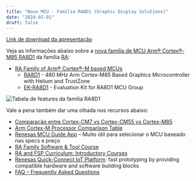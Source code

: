 ```yaml
---
title: "Novo MCU - Família RA8D1 (Graphic Display Solutions)"
date: "2024-02-01"
draft: false
---
```


[Link de download da apresentação](../assets/material/RA8D1_Introduction.pdf)

Veja as informações abaixo sobre a [nova família de MCU Arm® Cortex®-M85 RA8D1](https://www.renesas.com/us/en/about/press-room/renesas-delivers-new-ra8-mcu-group-targeting-graphic-display-solutions-and-voicevision-multimodal-ai) da família [RA](https://www.renesas.com/us/en/products/microcontrollers-microprocessors/ra-cortex-m-mcus):

- [RA Family of Arm® Cortex®-M based MCUs](https://www.renesas.com/br/en/products/microcontrollers-microprocessors/ra-cortex-m-mcus)
  - [RA8D1](https://www.renesas.com/us/en/products/microcontrollers-microprocessors/ra-cortex-m-mcus/ra8d1-480-mhz-arm-cortex-m85-based-graphics-microcontroller-helium-and-trustzone) - 480 MHz Arm Cortex-M85 Based Graphics Microcontroller with Helium and TrustZone
  - [EK-RA8D1](https://www.renesas.com/us/en/products/microcontrollers-microprocessors/ra-cortex-m-mcus/ek-ra8d1-evaluation-kit-ra8d1-mcu-group) - Evaluation Kit for RA8D1 MCU Group

![Tabela de features da família RA8D1](../assets/img/RA8D1_table.png "Tabela de features da família RA8D1")

Vale a pena também dar uma olhada nos recursos abaixo:
- [Comparação entre Cortex-CM7 vs Cortex-CM55 vs Cortex-M85](https://www.renesas.com/us/en/blogs/leveraging-helium-and-arm-cortex-m85-unprecedented-dsp-and-ai-performance-mcu-core)
- [Arm Cortex-M Processor Comparison Table](https://developer.arm.com/documentation/102787/latest)
- [Renesas MCU Guide App](https://www.renesas.com/us/en/products/microcontrollers-microprocessors/renesas-mcu-guide-app) – Muito útil para selecionar o MCU baseado nas specs e preço
- [RA Family Software & Tool Course](https://www.renesas.com/br/en/software-tool/ra-software-tool-course)
- [RA and FSP Curriculum: Introductory Courses](https://en-support.renesas.com/knowledgeBase/20522329)
- [Renesas Quick-Connect IoT Platform](https://www.renesas.com/us/en/software-tool/quick-connect-iot-platform): fast prototyping by providing compatible hardware and software building blocks
- [FAQ – Frequently Asked Questions](https://en-support.renesas.com/knowledgeBase/category/31087)
